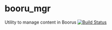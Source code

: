 # booru_mgr
Utility to manage content in Boorus
[![Build Status](https://travis-ci.org/maelask3/booru_mgr.svg?branch=master)](https://travis-ci.org/maelask3/booru_mgr)
